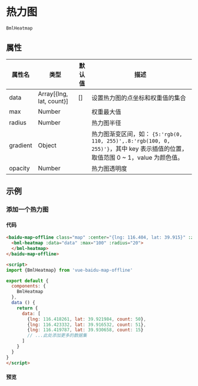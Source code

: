 # 热力图

`BmlHeatmap`

## 属性

|属性名|类型 |默认值|描述|
|------|-----|------|----|
|data|Array[{lng, lat, count}]|[]|设置热力图的点坐标和权重值的集合|
|max|Number||权重最大值|
|radius|Number||热力图半径|
|gradient|Object||热力图渐变区间，如： `{5:'rgb(0, 110, 255)',.8:'rgb(100, 0, 255)'}`，其中 key 表示插值的位置，取值范围 0 ~ 1，value 为颜色值。|
|opacity|Number||热力图透明度|

## 示例

### 添加一个热力图

#### 代码

```html
<baidu-map-offline class="map" :center="{lng: 116.404, lat: 39.915}" :zoom="14">
  <bml-heatmap :data="data" :max="100" :radius="20">
  </bml-heatmap>
</baidu-map-offline>

<script>
import {BmlHeatmap} from 'vue-baidu-map-offline'

export default {
  components: {
    BmlHeatmap
  },
  data () {
    return {
      data: [
        {lng: 116.418261, lat: 39.921984, count: 50},
        {lng: 116.423332, lat: 39.916532, count: 51},
        {lng: 116.419787, lat: 39.930658, count: 15}
        // ...此处添加更多的数据集
      ]
    }
  }
}
</script>
```

#### 预览

<baidu-map-offline class="map" :center="{lng: 116.404, lat: 39.915}" :zoom="14">
  <bml-heatmap :data="data" :max="100" :radius="20">
  </bml-heatmap>
</baidu-map-offline>

<script>
import BmlHeatmap from '../../../components/extra/Heatmap.vue'

export default {
  components: {
    BmlHeatmap
  },
  data () {
    return {
      data: [
        {lng: 116.418261, lat: 39.921984, count: 50},
        {lng: 116.423332, lat: 39.916532, count: 51},
        {lng: 116.419787, lat: 39.930658, count: 15},
        {lng: 116.418455, lat: 39.920921, count: 40},
        {lng: 116.418843, lat: 39.915516, count: 100},
        {lng: 116.42546, lat: 39.918503, count: 6},
        {lng: 116.423289, lat: 39.919989, count: 18},
        {lng: 116.418162, lat: 39.915051, count: 80},
        {lng: 116.422039, lat: 39.91782, count: 11},
        {lng: 116.41387, lat: 39.917253, count: 7},
        {lng: 116.41773, lat: 39.919426, count: 42},
        {lng: 116.421107, lat: 39.916445, count: 4},
        {lng: 116.417521, lat: 39.917943, count: 27},
        {lng: 116.419812, lat: 39.920836, count: 23},
        {lng: 116.420682, lat: 39.91463, count: 60},
        {lng: 116.415424, lat: 39.924675, count: 8},
        {lng: 116.419242, lat: 39.914509, count: 15},
        {lng: 116.422766, lat: 39.921408, count: 25},
        {lng: 116.421674, lat: 39.924396, count: 21},
        {lng: 116.427268, lat: 39.92267, count: 1},
        {lng: 116.417721, lat: 39.920034, count: 51},
        {lng: 116.412456, lat: 39.92667, count: 7},
        {lng: 116.420432, lat: 39.919114, count: 11},
        {lng: 116.425013, lat: 39.921611, count: 35},
        {lng: 116.418733, lat: 39.931037, count: 22},
        {lng: 116.419336, lat: 39.931134, count: 4},
        {lng: 116.413557, lat: 39.923254, count: 5},
        {lng: 116.418367, lat: 39.92943, count: 3},
        {lng: 116.424312, lat: 39.919621, count: 100},
        {lng: 116.423874, lat: 39.919447, count: 87},
        {lng: 116.424225, lat: 39.923091, count: 32},
        {lng: 116.417801, lat: 39.921854, count: 44},
        {lng: 116.417129, lat: 39.928227, count: 21},
        {lng: 116.426426, lat: 39.922286, count: 80},
        {lng: 116.421597, lat: 39.91948, count: 32},
        {lng: 116.423895, lat: 39.920787, count: 26},
        {lng: 116.423563, lat: 39.921197, count: 17},
        {lng: 116.417982, lat: 39.922547, count: 17},
        {lng: 116.426126, lat: 39.921938, count: 25},
        {lng: 116.42326, lat: 39.915782, count: 100},
        {lng: 116.419239, lat: 39.916759, count: 39},
        {lng: 116.417185, lat: 39.929123, count: 11},
        {lng: 116.417237, lat: 39.927518, count: 9},
        {lng: 116.417784, lat: 39.915754, count: 47},
        {lng: 116.420193, lat: 39.917061, count: 52},
        {lng: 116.422735, lat: 39.915619, count: 100},
        {lng: 116.418495, lat: 39.915958, count: 46},
        {lng: 116.416292, lat: 39.931166, count: 9},
        {lng: 116.419916, lat: 39.924055, count: 8},
        {lng: 116.42189, lat: 39.921308, count: 11},
        {lng: 116.413765, lat: 39.929376, count: 3},
        {lng: 116.418232, lat: 39.920348, count: 50},
        {lng: 116.417554, lat: 39.930511, count: 15},
        {lng: 116.418568, lat: 39.918161, count: 23},
        {lng: 116.413461, lat: 39.926306, count: 3},
        {lng: 116.42232, lat: 39.92161, count: 13},
        {lng: 116.4174, lat: 39.928616, count: 6},
        {lng: 116.424679, lat: 39.915499, count: 21},
        {lng: 116.42171, lat: 39.915738, count: 29},
        {lng: 116.417836, lat: 39.916998, count: 99},
        {lng: 116.420755, lat: 39.928001, count: 10},
        {lng: 116.414077, lat: 39.930655, count: 14},
        {lng: 116.426092, lat: 39.922995, count: 16},
        {lng: 116.41535, lat: 39.931054, count: 15},
        {lng: 116.413022, lat: 39.921895, count: 13},
        {lng: 116.415551, lat: 39.913373, count: 17},
        {lng: 116.421191, lat: 39.926572, count: 1},
        {lng: 116.419612, lat: 39.917119, count: 9},
        {lng: 116.418237, lat: 39.921337, count: 54},
        {lng: 116.423776, lat: 39.921919, count: 26},
        {lng: 116.417694, lat: 39.92536, count: 17},
        {lng: 116.415377, lat: 39.914137, count: 19},
        {lng: 116.417434, lat: 39.914394, count: 43},
        {lng: 116.42588, lat: 39.922622, count: 27},
        {lng: 116.418345, lat: 39.919467, count: 8},
        {lng: 116.426883, lat: 39.917171, count: 3},
        {lng: 116.423877, lat: 39.916659, count: 34},
        {lng: 116.415712, lat: 39.915613, count: 14},
        {lng: 116.419869, lat: 39.931416, count: 12},
        {lng: 116.416956, lat: 39.925377, count: 11},
        {lng: 116.42066, lat: 39.925017, count: 38},
        {lng: 116.416244, lat: 39.920215, count: 91},
        {lng: 116.41929, lat: 39.915908, count: 54},
        {lng: 116.422116, lat: 39.919658, count: 21},
        {lng: 116.4183, lat: 39.925015, count: 15},
        {lng: 116.421969, lat: 39.913527, count: 3},
        {lng: 116.422936, lat: 39.921854, count: 24},
        {lng: 116.41905, lat: 39.929217, count: 12},
        {lng: 116.424579, lat: 39.914987, count: 57},
        {lng: 116.42076, lat: 39.915251, count: 70},
        {lng: 116.425867, lat: 39.918989, count: 8}
      ]
    }
  }
}
</script>